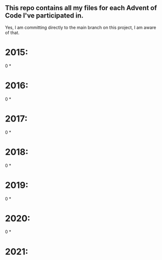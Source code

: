 ## This repo contains all my files for each Advent of Code I've participated in.

Yes, I am committing directly to the main branch on this project, I am aware of that.
# 2015:
0 *
# 2016:
0 *
# 2017:
0 *
# 2018:
0 *
# 2019:
0 *
# 2020:
0 *
# 2021:
